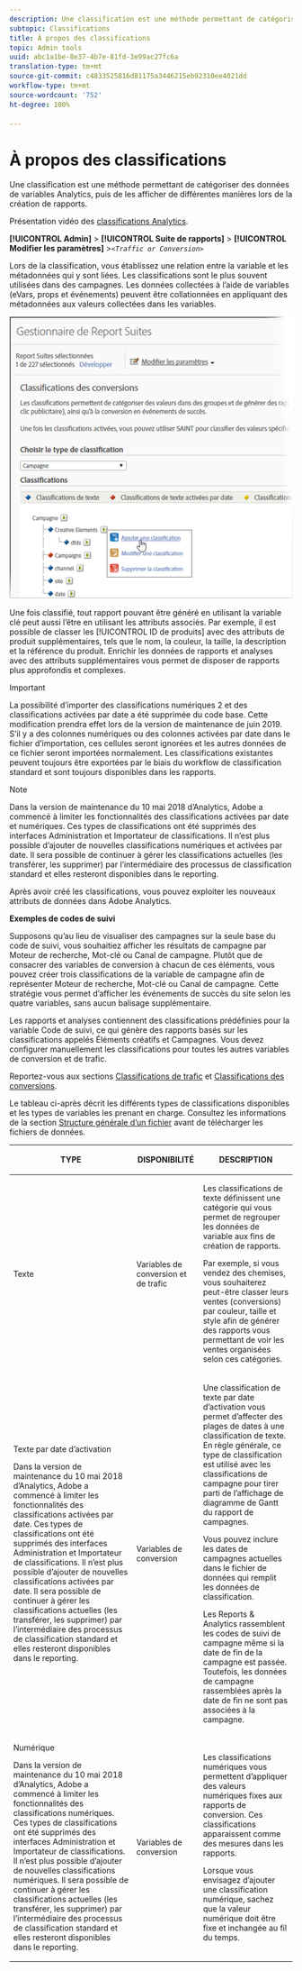 ```yaml
---
description: Une classification est une méthode permettant de catégoriser des données de variables Analytics, puis de les afficher de différentes manières lors de la création de rapports.
subtopic: Classifications
title: À propos des classifications
topic: Admin tools
uuid: abc1a1be-8e37-4b7e-81fd-3e99ac27fc6a
translation-type: tm+mt
source-git-commit: c4833525816d81175a3446215eb92310ee4021dd
workflow-type: tm+mt
source-wordcount: '752'
ht-degree: 100%

---
```



# À propos des classifications

Une classification est une méthode permettant de catégoriser des données de variables Analytics, puis de les afficher de différentes manières lors de la création de rapports.

Présentation vidéo des [classifications Analytics](https://video.tv.adobe.com/v/16853/?captions=fre_fr).

**[!UICONTROL Admin]** > **[!UICONTROL Suite de rapports]** > **[!UICONTROL Modifier les paramètres]** >*`<Traffic or Conversion>`*

Lors de la classification, vous établissez une relation entre la variable et les métadonnées qui y sont liées. Les classifications sont le plus souvent utilisées dans des campagnes. Les données collectées à l’aide de variables (eVars, props et événements) peuvent être collationnées en appliquant des métadonnées aux valeurs collectées dans les variables.

![Infos sur l’étape](assets/sub_class_create.png)

Une fois classifié, tout rapport pouvant être généré en utilisant la variable clé peut aussi l’être en utilisant les attributs associés. Par exemple, il est possible de classer les [!UICONTROL ID de produits] avec des attributs de produit supplémentaires, tels que le nom, la couleur, la taille, la description et la référence du produit. Enrichir les données de rapports et analyses avec des attributs supplémentaires vous permet de disposer de rapports plus approfondis et complexes.

>[!IMPORTANT]
>
>La possibilité d’importer des classifications numériques 2 et des classifications activées par date a été supprimée du code base. Cette modification prendra effet lors de la version de maintenance de juin 2019. S’il y a des colonnes numériques ou des colonnes activées par date dans le fichier d’importation, ces cellules seront ignorées et les autres données de ce fichier seront importées normalement. Les classifications existantes peuvent toujours être exportées par le biais du workflow de classification standard et sont toujours disponibles dans les rapports.

>[!NOTE]
>
>Dans la version de maintenance du 10 mai 2018 d’Analytics, Adobe a commencé à limiter les fonctionnalités des classifications activées par date et numériques. Ces types de classifications ont été supprimés des interfaces Administration et Importateur de classifications. Il n’est plus possible d’ajouter de nouvelles classifications numériques et activées par date. Il sera possible de continuer à gérer les classifications actuelles (les transférer, les supprimer) par l’intermédiaire des processus de classification standard et elles resteront disponibles dans le reporting.

Après avoir créé les classifications, vous pouvez exploiter les nouveaux attributs de données dans Adobe Analytics.

**Exemples de codes de suivi**

Supposons qu’au lieu de visualiser des campagnes sur la seule base du code de suivi, vous souhaitiez afficher les résultats de campagne par Moteur de recherche, Mot-clé ou Canal de campagne. Plutôt que de consacrer des variables de conversion à chacun de ces éléments, vous pouvez créer trois classifications de la variable de campagne afin de représenter Moteur de recherche, Mot-clé ou Canal de campagne. Cette stratégie vous permet d’afficher les événements de succès du site selon les quatre variables, sans aucun balisage supplémentaire.

Les rapports et analyses contiennent des classifications prédéfinies pour la variable Code de suivi, ce qui génère des rapports basés sur les classifications appelés Éléments créatifs et Campagnes. Vous devez configurer manuellement les classifications pour toutes les autres variables de conversion et de trafic.

Reportez-vous aux sections [Classifications de trafic](/help/admin/admin/c-traffic-variables/traffic-classifications.md) et [Classifications des conversions](https://docs.adobe.com/content/help/fr-FR/analytics/admin/admin-tools/conversion-variables/conversion-classifications.translate.html).

Le tableau ci-après décrit les différents types de classifications disponibles et les types de variables les prenant en charge. Consultez les informations de la section  [Structure générale d’un fichier](/help/components/c-classifications2/c-classifications-importer/c-saint-data-files.md) avant de télécharger les fichiers de données.

<table id="table_279728C28D9C40EE832ACC9F211B5F17"> 
 <thead> 
  <tr> 
   <th colname="col1" class="entry"> <p>TYPE </p> </th> 
   <th colname="col2" class="entry"> <p>DISPONIBILITÉ </p> </th> 
   <th colname="col3" class="entry"> <p>DESCRIPTION </p> </th> 
  </tr> 
 </thead>
 <tbody> 
  <tr> 
   <td colname="col1"> <p> <span class="wintitle"> Texte</span> </p> </td> 
   <td colname="col2"> <p>Variables de conversion et de trafic </p> </td> 
   <td colname="col3"> <p>Les classifications de texte définissent une catégorie qui vous permet de regrouper les données de variable aux fins de création de rapports. </p> <p>Par exemple, si vous vendez des chemises, vous souhaiterez peut-être classer leurs ventes (conversions) par couleur, taille et style afin de générer des rapports vous permettant de voir les ventes organisées selon ces catégories. </p> </td> 
  </tr> 
  <tr> 
   <td colname="col1"> <p> <span class="wintitle"> Texte par date d’activation</span> </p> <p>Dans la version de maintenance du 10 mai 2018 d’Analytics, Adobe a commencé à limiter les fonctionnalités des classifications activées par date. Ces types de classifications ont été supprimés des interfaces Administration et Importateur de classifications. Il n’est plus possible d’ajouter de nouvelles classifications activées par date. Il sera possible de continuer à gérer les classifications actuelles (les transférer, les supprimer) par l’intermédiaire des processus de classification standard et elles resteront disponibles dans le reporting. </p> </td> 
   <td colname="col2"> <p>Variables de conversion </p> </td> 
   <td colname="col3"> <p>Une classification de texte par date d’activation vous permet d’affecter des plages de dates à une classification de texte. En règle générale, ce type de classification est utilisé avec les classifications de campagne pour tirer parti de l’affichage de diagramme de Gantt du rapport de <span class="wintitle">campagnes</span>. </p> <p>Vous pouvez inclure les dates de campagnes actuelles dans le fichier de données qui remplit les données de classification. </p> <p>Les Reports &amp; Analytics rassemblent les codes de suivi de campagne même si la date de fin de la campagne est passée. Toutefois, les données de campagne rassemblées après la date de fin ne sont pas associées à la campagne. </p> </td> 
  </tr> 
  <tr> 
   <td colname="col1"> <p> <span class="wintitle"> Numérique</span> <p>Dans la version de maintenance du 10 mai 2018 d’Analytics, Adobe a commencé à limiter les fonctionnalités des classifications numériques. Ces types de classifications ont été supprimés des interfaces Administration et Importateur de classifications. Il n’est plus possible d’ajouter de nouvelles classifications numériques. Il sera possible de continuer à gérer les classifications actuelles (les transférer, les supprimer) par l’intermédiaire des processus de classification standard et elles resteront disponibles dans le reporting. </p> </p> </td> 
   <td colname="col2"> <p>Variables de conversion </p> </td> 
   <td colname="col3"> <p>Les classifications numériques vous permettent d’appliquer des valeurs numériques fixes aux rapports de <span class="wintitle">conversion</span>. Ces classifications apparaissent comme des mesures dans les rapports. </p> <p>Lorsque vous envisagez d’ajouter une classification <span class="wintitle">numérique</span>, sachez que la valeur numérique doit être fixe et inchangée au fil du temps. </p> </td> 
  </tr> 
 </tbody> 
</table>


